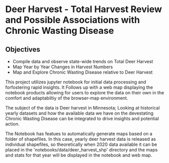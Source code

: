 # Deer Harvest - Total Harvest Review and Possible Associations with Chronic Wasting Disease

## Objectives
  - Compile data and observe state-wide trends on Total Deer Harvest
  - Map Year by Year Changes in Harvest Numbers
  - Map and Explore Chronic Wasting Disease relative to Deer Harvest
  
This project utilizes jupyter notebook for initial data processing and forfostering rapid insights. It Follows up with a web map displaying the notebook products allowing for users to explore the data on their own in the comfort and adaptabiltiy of the browser-map environment.

The subject of the data is Deer harvest in Minnesota; Looking at historical yearly datasets and how the available data we have on the devestating Chronic Wasting Disease can be integrated to drive insights and potential action.

The Notebook has featues to automatically generate maps based on a folder of shapefiles. In this case, yearly deer harvest data is released as individual shapefiles, so theoretically when 2020 data available it can be placed in the 'notebooks/data/deer_harvest_shp' directory and the maps and stats for that year will be displayed in the notebook and web map.
